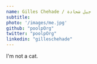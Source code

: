 ```yaml
---
name: Gilles Chehade / جيل شحادة
subtitle: 
photo: '/images/me.jpg'
github: "poolpOrg"
twitter: "poolpOrg"
linkedin: "gilleschehade"
---
```

I'm not a cat.
